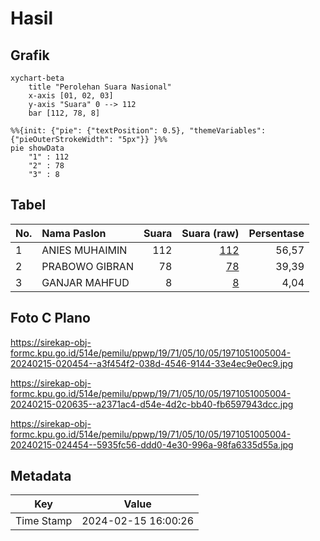 # Hasil

## Grafik

```mermaid
xychart-beta
    title "Perolehan Suara Nasional"
    x-axis [01, 02, 03]
    y-axis "Suara" 0 --> 112
    bar [112, 78, 8]
```

```mermaid
%%{init: {"pie": {"textPosition": 0.5}, "themeVariables": {"pieOuterStrokeWidth": "5px"}} }%%
pie showData
    "1" : 112
    "2" : 78
    "3" : 8
```

## Tabel

| No. | Nama Paslon    | Suara | Suara (raw) | Persentase |
|:--- |:-------------- | -----:| -----------:| ----------:|
| 1   | ANIES MUHAIMIN | 112   | [112][p-1]  | 56,57      |
| 2   | PRABOWO GIBRAN | 78    | [78][p-2]   | 39,39      |
| 3   | GANJAR MAHFUD  | 8     | [8][p-3]    | 4,04       |


[p-1]: https://github.com/gigit-pemilu/pemilu-2024/blob/main/pilpres/hitung-suara/sub/19-kepulauan-bangka-belitung/sub/71-kota-pangkal-pinang/sub/05-gerunggang/sub/1005-tua-tunu-indah/sub/004-tps/sub/paslon-1.txt
[p-2]: https://github.com/gigit-pemilu/pemilu-2024/blob/main/pilpres/hitung-suara/sub/19-kepulauan-bangka-belitung/sub/71-kota-pangkal-pinang/sub/05-gerunggang/sub/1005-tua-tunu-indah/sub/004-tps/sub/paslon-2.txt
[p-3]: https://github.com/gigit-pemilu/pemilu-2024/blob/main/pilpres/hitung-suara/sub/19-kepulauan-bangka-belitung/sub/71-kota-pangkal-pinang/sub/05-gerunggang/sub/1005-tua-tunu-indah/sub/004-tps/sub/paslon-3.txt

## Foto C Plano

https://sirekap-obj-formc.kpu.go.id/514e/pemilu/ppwp/19/71/05/10/05/1971051005004-20240215-020454--a3f454f2-038d-4546-9144-33e4ec9e0ec9.jpg

https://sirekap-obj-formc.kpu.go.id/514e/pemilu/ppwp/19/71/05/10/05/1971051005004-20240215-020635--a2371ac4-d54e-4d2c-bb40-fb6597943dcc.jpg

https://sirekap-obj-formc.kpu.go.id/514e/pemilu/ppwp/19/71/05/10/05/1971051005004-20240215-024454--5935fc56-ddd0-4e30-996a-98fa6335d55a.jpg


## Metadata

| Key        | Value               |
| ---------- | ------------------- |
| Time Stamp | 2024-02-15 16:00:26 |



